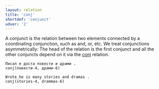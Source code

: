 ```yaml
---
layout: relation
title: 'conj'
shortdef: 'conjunct'
udver: '2'
---
```


A conjunct is the relation between two elements connected by a coordinating conjunction, such as and, or, etc. We treat conjunctions asymmetrically: The head of the relation is the first conjunct and all the other conjuncts depend on it via the [conj]() relation.


~~~ sdparse
Писал е доста повести и драми .
conj(повести-4, драми-6)
~~~

~~~ sdparse
Wrote_he is many stories and dramas .
conj(stories-4, drammas-6)
~~~


<!-- Interlanguage links updated Po lis 14 15:35:17 CET 2022 -->
